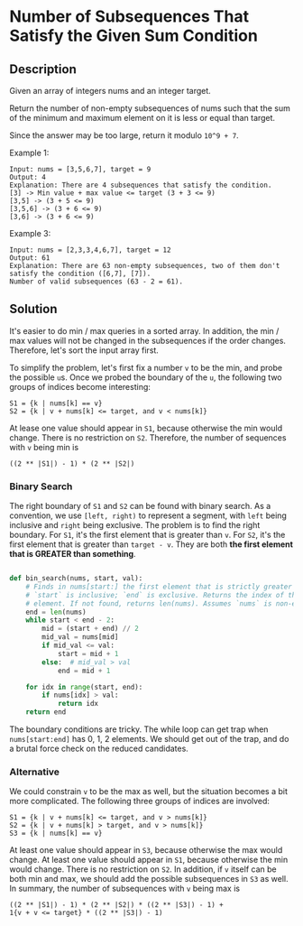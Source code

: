 # Number of Subsequences That Satisfy the Given Sum Condition

## Description

Given an array of integers nums and an integer target.

Return the number of non-empty subsequences of nums such that the sum of the minimum and maximum element on it is less
or equal than target.

Since the answer may be too large, return it modulo `10^9 + 7`.

Example 1:

```
Input: nums = [3,5,6,7], target = 9
Output: 4
Explanation: There are 4 subsequences that satisfy the condition.
[3] -> Min value + max value <= target (3 + 3 <= 9)
[3,5] -> (3 + 5 <= 9)
[3,5,6] -> (3 + 6 <= 9)
[3,6] -> (3 + 6 <= 9)
```

Example 3:

```
Input: nums = [2,3,3,4,6,7], target = 12
Output: 61
Explanation: There are 63 non-empty subsequences, two of them don't satisfy the condition ([6,7], [7]).
Number of valid subsequences (63 - 2 = 61).
```

## Solution

It's easier to do min / max queries in a sorted array. In addition, the min / max values will not be changed in the
subsequences if the order changes. Therefore, let's sort the input array first.

To simplify the problem, let's first fix a number `v` to be the min, and probe the possible `u`s. Once we probed the
boundary of the `u`, the following two groups of indices become interesting:

```
S1 = {k | nums[k] == v}
S2 = {k | v + nums[k] <= target, and v < nums[k]}
```

At lease one value should appear in `S1`, because otherwise the min would change. There is no restriction on `S2`.
Therefore, the number of sequences with `v` being min is

```
((2 ** |S1|) - 1) * (2 ** |S2|)
```

### Binary Search

The right boundary of `S1` and `S2` can be found with binary search. As a convention, we use `[left, right)` to
represent a segment, with `left` being inclusive and `right` being exclusive. The problem is to find the right boundary.
For `S1`, it's the first element that is greater than `v`. For `S2`, it's the first element that is greater than
`target - v`. They are both **the first element that is GREATER than something**.

```python

def bin_search(nums, start, val):
    # Finds in nums[start:] the first element that is strictly greater val.
    # `start` is inclusive; `end` is exclusive. Returns the index of the
    # element. If not found, returns len(nums). Assumes `nums` is non-empty.
    end = len(nums)
    while start < end - 2:
        mid = (start + end) // 2
        mid_val = nums[mid]
        if mid_val <= val:
            start = mid + 1
        else:  # mid_val > val
            end = mid + 1

    for idx in range(start, end):
        if nums[idx] > val:
            return idx
    return end
```

The boundary conditions are tricky. The while loop can get trap when `nums[start:end]` has 0, 1, 2 elements. We should
get out of the trap, and do a brutal force check on the reduced candidates.

### Alternative

We could constrain `v` to be the max as well, but the situation becomes a bit more complicated. The following three
groups of indices are involved:

```
S1 = {k | v + nums[k] <= target, and v > nums[k]}
S2 = {k | v + nums[k] > target, and v > nums[k]}
S3 = {k | nums[k] == v}
```

At least one value should appear in `S3`, because otherwise the max would change. At least one value should appear in
`S1`, because otherwise the min would change. There is no restriction on `S2`. In addition, if `v` itself can be both
min and max, we should add the possible subsequences in `S3` as well. In summary, the number of subsequences with `v`
being max is

```
((2 ** |S1|) - 1) * (2 ** |S2|) * ((2 ** |S3|) - 1) +
1{v + v <= target} * ((2 ** |S3|) - 1)
```
